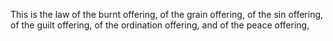 This is the law of the burnt offering, of the grain offering, of the sin offering, of the guilt offering, of the ordination offering, and of the peace offering,
